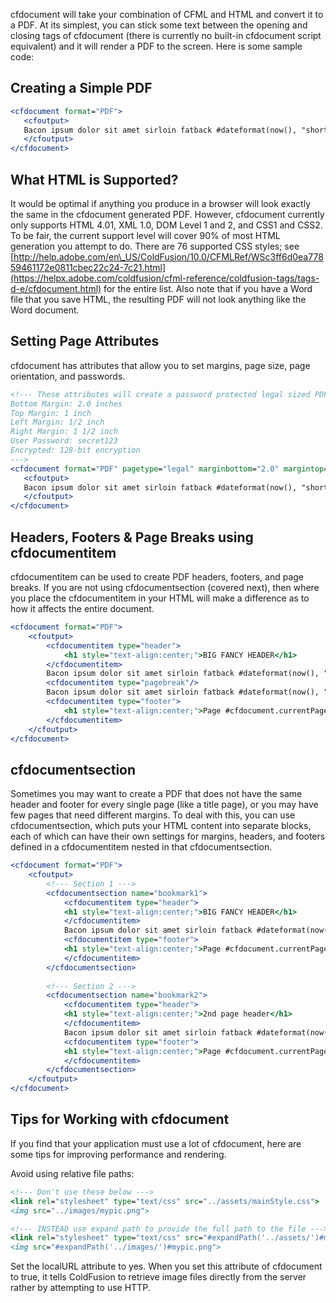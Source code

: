 cfdocument will take your combination of CFML and HTML and convert it to
a PDF. At its simplest, you can stick some text between the opening and
closing tags of cfdocument (there is currently no built-in cfdocument
script equivalent) and it will render a PDF to the screen. Here is some
sample code:

Creating a Simple PDF
---------------------

```cfml
<cfdocument format="PDF">
   <cfoutput>
   Bacon ipsum dolor sit amet sirloin fatback #dateformat(now(), "short")#
   </cfoutput>
</cfdocument>
```

What HTML is Supported?
-----------------------

It would be optimal if anything you produce in a browser will look
exactly the same in the cfdocument generated PDF. However, cfdocument
currently only supports HTML 4.01, XML 1.0, DOM Level 1 and 2, and CSS1
and CSS2. To be fair, the current support level will cover 90% of most
HTML generation you attempt to do. There are 76 supported CSS styles;
see
[http://help.adobe.com/en\_US/ColdFusion/10.0/CFMLRef/WSc3ff6d0ea77859461172e0811cbec22c24-7c21.html](https://helpx.adobe.com/coldfusion/cfml-reference/coldfusion-tags/tags-d-e/cfdocument.html)
for the entire list. Also note that if you have a Word file that you
save HTML, the resulting PDF will not look anything like the Word
document.

Setting Page Attributes
-----------------------

cfdocument has attributes that allow you to set margins, page size, page
orientation, and passwords.

```cfml
<!--- These attributes will create a password protected legal sized PDF with the following characteristics
Bottom Margin: 2.0 inches
Top Margin: 1 inch
Left Margin: 1/2 inch
Right Margin: 1 1/2 inch
User Password: secret123
Encrypted: 128-bit encryption
--->
<cfdocument format="PDF" pagetype="legal" marginbottom="2.0" margintop="1.0" marginleft="0.5" marginright="1.5" userpassword="secret123" encryption="128-bit">
   <cfoutput>
   Bacon ipsum dolor sit amet sirloin fatback #dateformat(now(), "short")#
   </cfoutput>
</cfdocument>
```

Headers, Footers & Page Breaks using cfdocumentitem
---------------------------------------------------

cfdocumentitem can be used to create PDF headers, footers, and page
breaks. If you are not using cfdocumentsection (covered next), then
where you place the cfdocumentitem in your HTML will make a difference
as to how it affects the entire document.

```cfml
<cfdocument format="PDF">
    <cfoutput>
        <cfdocumentitem type="header">
            <h1 style="text-align:center;">BIG FANCY HEADER</h1>
        </cfdocumentitem>
        Bacon ipsum dolor sit amet sirloin fatback #dateformat(now(), "short")#
        <cfdocumentitem type="pagebreak"/>
        Bacon ipsum dolor sit amet sirloin fatback #dateformat(now(), "short")#
        <cfdocumentitem type="footer">
            <h1 style="text-align:center;">Page #cfdocument.currentPageNumber# of #cfdocument.totalPageCount#</h1>
        </cfdocumentitem>
    </cfoutput>
</cfdocument>
```

cfdocumentsection
-----------------

Sometimes you may want to create a PDF that does not have the same
header and footer for every single page (like a title page), or you may
have few pages that need different margins. To deal with this, you can
use cfdocumentsection, which puts your HTML content into separate
blocks, each of which can have their own settings for margins, headers,
and footers defined in a cfdocumentitem nested in that
cfdocumentsection.

```cfml
<cfdocument format="PDF">
    <cfoutput>
        <!--- Section 1 --->
        <cfdocumentsection name="bookmark1">
            <cfdocumentitem type="header">
            <h1 style="text-align:center;">BIG FANCY HEADER</h1>
            </cfdocumentitem>
            Bacon ipsum dolor sit amet sirloin fatback #dateformat(now(), "short")#
            <cfdocumentitem type="footer">
            <h1 style="text-align:center;">Page #cfdocument.currentPageNumber# of #cfdocument.totalPageCount#</h1>
            </cfdocumentitem>
        </cfdocumentsection>
        
        <!--- Section 2 --->
        <cfdocumentsection name="bookmark2">
            <cfdocumentitem type="header">
            <h1 style="text-align:center;">2nd page header</h1>
            </cfdocumentitem>
            Bacon ipsum dolor sit amet sirloin fatback #dateformat(now(), "short")#
            <cfdocumentitem type="footer">
            <h1 style="text-align:center;">Page #cfdocument.currentPageNumber# of #cfdocument.totalPageCount#</h1>
            </cfdocumentitem>
        </cfdocumentsection>
    </cfoutput>
</cfdocument>
```

Tips for Working with cfdocument
--------------------------------

If you find that your application must use a lot of cfdocument, here are
some tips for improving performance and rendering.

Avoid using relative file paths:

```cfml
<!--- Don't use these below --->
<link rel="stylesheet" type="text/css" src="../assets/mainStyle.css">
<img src="../images/mypic.png">

<!--- INSTEAD use expand path to provide the full path to the file --->
<link rel="stylesheet" type="text/css" src="#expandPath('../assets/')#mainStyle.css">
<img src="#expandPath('../images/')#mypic.png">
```

Set the localURL attribute to yes. When you set this attribute of
cfdocument to true, it tells ColdFusion to retrieve image files directly
from the server rather by attempting to use HTTP.

